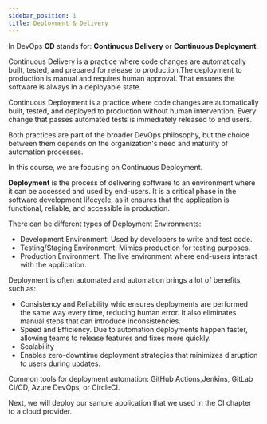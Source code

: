 ```yaml
---
sidebar_position: 1
title: Deployment & Delivery
---
```


In DevOps **CD** stands for: **Continuous Delivery** or **Continuous Deployment**.

Continuous Delivery is a practice where code changes are automatically built, tested, and prepared for release to production.The deployment to production is manual and requires human approval. That ensures the software is always in a deployable state.

Continuous Deployment is a practice where code changes are automatically built, tested, and deployed to production without human intervention.
Every change that passes automated tests is immediately released to end users.

Both practices are part of the broader DevOps philosophy, but the choice between them depends on the organization's need and maturity of automation processes.

In this course, we are focusing on Continuous Deployment.

**Deployment** is the process of delivering software to an environment where it can be accessed and used by end-users. It is a critical phase in the software development lifecycle, as it ensures that the application is functional, reliable, and accessible in production.

There can be different types of Deployment Environments:
- Development Environment: Used by developers to write and test code.
- Testing/Staging Environment: Mimics production for testing purposes.
- Production Environment: The live environment where end-users interact with the application.

Deployment is often automated and automation brings a lot of benefits, such as:
- Consistency and Reliability whic ensures deployments are performed the same way every time, reducing human error. It also eliminates manual steps that can introduce inconsistencies.
- Speed and Efficiency. Due to automation deployments happen faster, allowing teams to release features and fixes more quickly.
- Scalability
- Enables zero-downtime deployment strategies that minimizes disruption to users during updates.

Common tools for deployment automation: GitHub Actions,Jenkins, GitLab CI/CD, Azure DevOps, or CircleCI.

Next, we will deploy our sample application that we used in the CI chapter to a cloud provider.